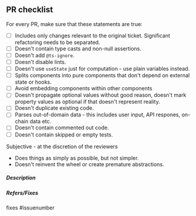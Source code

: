 <!-- 
Thank you for your pull request! Please review the requirements below 
and ensure your pull request has fulfilled all requirements outlined in the target package.
-->

## PR checklist

For every PR, make sure that these statements are true:
- [ ] Includes only changes relevant to the original ticket. Significant refactoring needs to be separated.
- [ ] Doesn't contain type casts and non-null assertions.
- [ ] Doesn't add `@ts-ignore`.
- [ ] Doesn't disable lints.
- [ ] Doesn't use `useState` just for computation - use plain variables instead.
- [ ] Splits components into pure components that don't depend on external state or hooks.
- [ ] Avoid embedding components within other components
- [ ] Doesn't propagate optional values without good reason, doesn't mark property values as optional if that doesn't represent reality.
- [ ] Doesn't duplicate existing code.
- [ ] Parses out-of-domain data - this includes user input, API respones, on-chain data etc.
- [ ] Doesn't contain commented out code.
- [ ] Doesn't contain skipped or empty tests.

Subjective - at the discretion of the reviewers
- Does things as simply as possible, but not simpler.
- Doesn't reinvent the wheel or create premature abstractions.

##### Description

<!-- Describe your changes here. -->

##### Refers/Fixes

fixes #issuenumber
